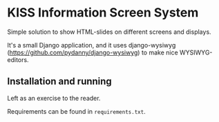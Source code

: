 # KISS Information Screen System

Simple solution to show HTML-slides on different screens and displays.

It's a small Django application, and it uses django-wysiwyg (https://github.com/pydanny/django-wysiwyg) to make nice WYSIWYG-editors.

## Installation and running

Left as an exercise to the reader.

Requirements can be found in `requirements.txt`.
